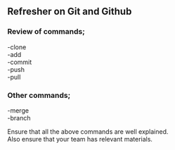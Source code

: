 ## Refresher on Git and Github

### Review of commands;    
-clone   
-add   
-commit    
-push    
-pull    

### Other commands;   
-merge    
-branch   

Ensure that all the above commands are well explained.    
Also ensure that your team has relevant materials.     
